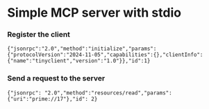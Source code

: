# Simple MCP server with stdio

### Register the client 
```
{"jsonrpc":"2.0","method":"initialize","params":{"protocolVersion":"2024-11-05","capabilities":{},"clientInfo":{"name":"tinyclient","version":"1.0"}},"id":1}
```

### Send a request to the server 
```
{"jsonrpc": "2.0","method":"resources/read","params": {"uri":"prime://17"},"id": 2}
```